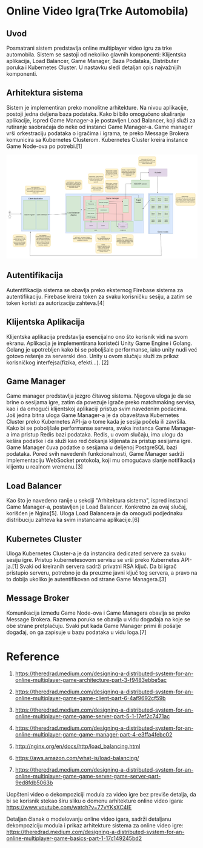 # Online Video Igra(Trke Automobila)

## Uvod

Posmatrani sistem predstavlja online multiplayer video igru za trke automobila. Sistem se sastoji od nekoliko glavnih komponenti: Klijentska aplikacija, Load Balancer, Game Manager, Baza Podataka, Distributer poruka i Kubernetes Cluster. U nastavku sledi detaljan opis najvažnijih komponenti.

## Arhitektura sistema

Sistem je implementiran preko monolitne arhitekture. Na nivou aplikacije, postoji jedna deljena baza podataka. Kako bi bilo omogućeno skaliranje aplikacije, ispred Game Manager-a je postavljen Load Balancer, koji služi za rutiranje saobraćaja do neke od instanci Game Manager-a. Game manager vrši orkestraciju podataka o igračima i igrama, te preko Message Brokera komunicira sa Kubernetes Clusterom. Kubernetes Cluster kreira instance Game Node-ova po potrebi.[1]

![Slika dekompozicije modula](https://github.com/JanosevicRa177/Game-security-research/blob/main/Dekompozicija%20modula/Dekompozicija%20modula.png)

## Autentifikacija

Autentifikacija sistema se obavlja preko eksternog Firebase sistema za autentifikaciju. Firebase kreira token za svaku korisničku sesiju, a zatim se token koristi za autorizaciju zahteva.[4]

## Klijentska Aplikacija

Klijentska aplikacija predstavlja esencijalno ono što korisnik vidi na svom ekranu. Aplikacija je implementirana koristeći Unity Game Engine i Golang. Golang je upotrebljen kako bi se poboljšale performanse, iako unity nudi već gotovo rešenje za serverski deo. Unity u ovom slučaju služi za prikaz korisničkog interfejsa(fizika, efekti...). [2]

## Game Manager

Game manager predstavlja jezgro čitavog sistema. Njegova uloga je da se brine o sesijama igre, zatim da povezuje igrače preko matchmaking servisa, kao i da omogući klijentskoj aplikaciji pristup svim navedenim podacima. Još jedna bitna uloga Game Manager-a je da obaveštava Kubernetes Cluster preko Kubernetes API-ja o tome kada je sesija počela ili završila. Kako bi se poboljšale performanse servera, svaka instanca Game Manager-a ima pristup Redis bazi podataka. Redis, u ovom slučaju, ima ulogu da kešira podatke i da služi kao red čekanja klijenata za pristup sesijama igre. Game Manager čuva podatke o sesijama u deljenoj PostgreSQL bazi podataka. Pored svih navedenih funkcionalnosti, Game Manager sadrži implementaciju WebSocket protokola, koji mu omogućava slanje notifikacija klijentu u realnom vremenu.[3]

## Load Balancer

Kao što je navedeno ranije u sekciji "Arhitektura sistema", ispred instanci Game Manager-a, postavljen je Load Balancer. Konkretno za ovaj slučaj, korišćen je Nginx[5]. Uloga Load Balancera je da omogući podjednaku distribuciju zahteva ka svim instancama aplikacije.[6]

## Kubernetes Cluster

Uloga Kubernetes Cluster-a je da instancira dedicated servere za svaku sesiju igre. Pristup kubernetesovom servisu se vrši preko Kubernetes API-ja.[1]
Svaki od kreiranih servera sadrži privatni RSA ključ. Da bi igrač pristupio serveru, potrebno je da preuzme javni ključ tog servera, a pravo na to dobija ukoliko je autentifikovan od strane Game Managera.[3]

## Message Broker

Komunikacija između Game Node-ova i Game Managera obavlja se preko Message Brokera. Razmena poruka se obavlja u vidu događaja na koje se obe strane pretplaćuju. Svaki put kada Game Manager primi ili pošalje događaj, on ga zapisuje u bazu podataka u vidu loga.[7]

# Reference

1. https://theredrad.medium.com/designing-a-distributed-system-for-an-online-multiplayer-game-architecture-part-3-f9483ebbe5ac
2. https://theredrad.medium.com/designing-a-distributed-system-for-an-online-multiplayer-game-game-client-part-6-4af9692cf59b
3. https://theredrad.medium.com/designing-a-distributed-system-for-an-online-multiplayer-game-game-server-part-5-1-17ef2c7471ac
4. https://theredrad.medium.com/designing-a-distributed-system-for-an-online-multiplayer-game-game-manager-part-4-e3ffa4febc02
5. http://nginx.org/en/docs/http/load_balancing.html
6. https://aws.amazon.com/what-is/load-balancing/

7. https://theredrad.medium.com/designing-a-distributed-system-for-an-online-multiplayer-game-game-server-game-server-part-9ed8fdb5063b

Uopšteni video o dekompoziciji modula za video igre bez previše detalja, da bi se korisnik stekao širu sliku o domenu arhitekture online video igara:
https://www.youtube.com/watch?v=77vYKsXC4IE

Detaljan članak o modelovanju online video igara, sadrži detaljanu dekompoziciju modula i prikaz arhitekture sistema za online video igre:
https://theredrad.medium.com/designing-a-distributed-system-for-an-online-multiplayer-game-basics-part-1-17c149245bd2
